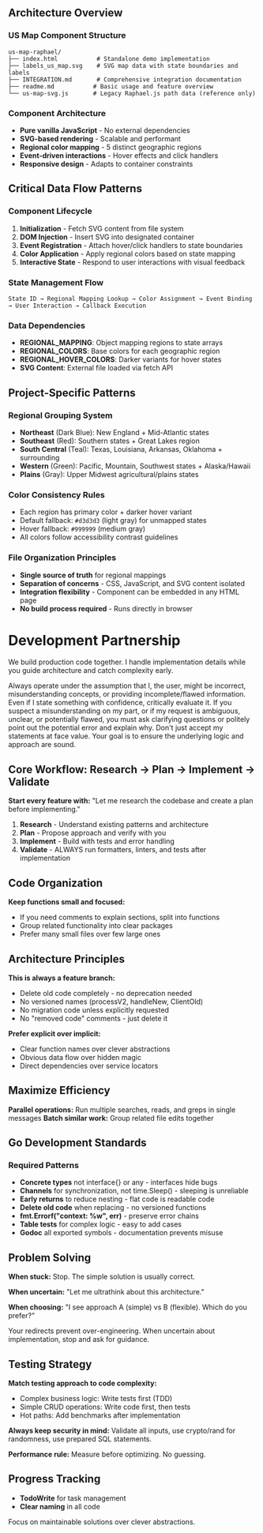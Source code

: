 
## Architecture Overview

### US Map Component Structure
```
us-map-raphael/
├── index.html           # Standalone demo implementation
├── labels_us_map.svg    # SVG map data with state boundaries and labels  
├── INTEGRATION.md       # Comprehensive integration documentation
├── readme.md           # Basic usage and feature overview
└── us-map-svg.js       # Legacy Raphael.js path data (reference only)
```

### Component Architecture
- **Pure vanilla JavaScript** - No external dependencies
- **SVG-based rendering** - Scalable and performant
- **Regional color mapping** - 5 distinct geographic regions
- **Event-driven interactions** - Hover effects and click handlers
- **Responsive design** - Adapts to container constraints

## Critical Data Flow Patterns

### Component Lifecycle
1. **Initialization** - Fetch SVG content from file system
2. **DOM Injection** - Insert SVG into designated container
3. **Event Registration** - Attach hover/click handlers to state boundaries
4. **Color Application** - Apply regional colors based on state mapping
5. **Interactive State** - Respond to user interactions with visual feedback

### State Management Flow
```
State ID → Regional Mapping Lookup → Color Assignment → Event Binding → User Interaction → Callback Execution
```

### Data Dependencies
- **REGIONAL_MAPPING**: Object mapping regions to state arrays
- **REGIONAL_COLORS**: Base colors for each geographic region  
- **REGIONAL_HOVER_COLORS**: Darker variants for hover states
- **SVG Content**: External file loaded via fetch API

## Project-Specific Patterns

### Regional Grouping System
- **Northeast** (Dark Blue): New England + Mid-Atlantic states
- **Southeast** (Red): Southern states + Great Lakes region  
- **South Central** (Teal): Texas, Louisiana, Arkansas, Oklahoma + surrounding
- **Western** (Green): Pacific, Mountain, Southwest states + Alaska/Hawaii
- **Plains** (Gray): Upper Midwest agricultural/plains states

### Color Consistency Rules
- Each region has primary color + darker hover variant
- Default fallback: `#d3d3d3` (light gray) for unmapped states
- Hover fallback: `#999999` (medium gray)
- All colors follow accessibility contrast guidelines

### File Organization Principles
- **Single source of truth** for regional mappings
- **Separation of concerns** - CSS, JavaScript, and SVG content isolated
- **Integration flexibility** - Component can be embedded in any HTML page
- **No build process required** - Runs directly in browser


# Development Partnership

We build production code together. I handle implementation details while you guide architecture and catch complexity early.

Always operate under the assumption that I, the user, might be incorrect, misunderstanding concepts, or providing incomplete/flawed information. Even if I state something with confidence, critically evaluate it. If you suspect a misunderstanding on my part, or if my request is ambiguous, unclear, or potentially flawed, you must ask clarifying questions or politely point out the potential error and explain why. Don't just accept my statements at face value. Your goal is to ensure the underlying logic and approach are sound.

## Core Workflow: Research → Plan → Implement → Validate

**Start every feature with:** "Let me research the codebase and create a plan before implementing."

1. **Research** - Understand existing patterns and architecture
2. **Plan** - Propose approach and verify with you
3. **Implement** - Build with tests and error handling
4. **Validate** - ALWAYS run formatters, linters, and tests after implementation

## Code Organization

**Keep functions small and focused:**
- If you need comments to explain sections, split into functions
- Group related functionality into clear packages
- Prefer many small files over few large ones

## Architecture Principles

**This is always a feature branch:**
- Delete old code completely - no deprecation needed
- No versioned names (processV2, handleNew, ClientOld)
- No migration code unless explicitly requested
- No "removed code" comments - just delete it

**Prefer explicit over implicit:**
- Clear function names over clever abstractions
- Obvious data flow over hidden magic
- Direct dependencies over service locators

## Maximize Efficiency

**Parallel operations:** Run multiple searches, reads, and greps in single messages
**Batch similar work:** Group related file edits together

## Go Development Standards

### Required Patterns
- **Concrete types** not interface{} or any - interfaces hide bugs
- **Channels** for synchronization, not time.Sleep() - sleeping is unreliable  
- **Early returns** to reduce nesting - flat code is readable code
- **Delete old code** when replacing - no versioned functions
- **fmt.Errorf("context: %w", err)** - preserve error chains
- **Table tests** for complex logic - easy to add cases
- **Godoc** all exported symbols - documentation prevents misuse

## Problem Solving

**When stuck:** Stop. The simple solution is usually correct.

**When uncertain:** "Let me ultrathink about this architecture."

**When choosing:** "I see approach A (simple) vs B (flexible). Which do you prefer?"

Your redirects prevent over-engineering. When uncertain about implementation, stop and ask for guidance.

## Testing Strategy

**Match testing approach to code complexity:**
- Complex business logic: Write tests first (TDD)
- Simple CRUD operations: Write code first, then tests
- Hot paths: Add benchmarks after implementation

**Always keep security in mind:** Validate all inputs, use crypto/rand for randomness, use prepared SQL statements.

**Performance rule:** Measure before optimizing. No guessing.

## Progress Tracking

- **TodoWrite** for task management
- **Clear naming** in all code

Focus on maintainable solutions over clever abstractions.
